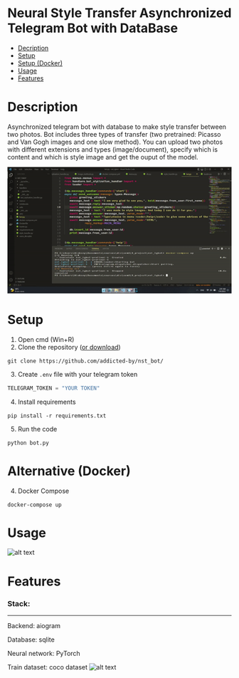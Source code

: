 # Neural Style Transfer Asynchronized Telegram Bot with DataBase

* [Decription](#step1)
* [Setup](#step2)
* [Setup (Docker)](#step3)
* [Usage](#step4)
* [Features](#step5)


<a name = "step1"></a>

# Description

Asynchronized telegram bot with database to make style transfer between two photos. Bot includes three types of transfer (two pretrained: Picasso and Van Gogh images  and one slow method). You can upload two photos with different extensions and types (image/document), specify which is content and which is style image and get the ouput of the model.

![alt text](sample.gif)

<a name = "step2"></a>
# Setup
1. Open cmd (Win+R)
2. Clone the repository ([or download](https://github.com/addicted-by/nst_bot/archive/refs/heads/main.zip))
```
git clone https://github.com/addicted-by/nst_bot/
```
3. Create `.env` file with your telegram token
```python
TELEGRAM_TOKEN = "YOUR TOKEN" 
```
4. Install requirements
```
pip install -r requirements.txt
```
5. Run the code
```
python bot.py
```

<a name = "step3"></a>
# Alternative (Docker)
4. Docker Compose
```
docker-compose up
```

<a name = "step4"></a>
# Usage
![alt text](sample3.gif)

<a name = "step5"></a>
# Features
### Stack:
---
Backend: aiogram

Database: sqlite

Neural network: PyTorch

Train dataset: coco dataset
![alt text](sample2.gif)
